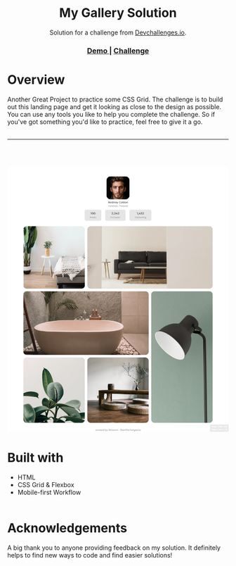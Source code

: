 
<h1 align="center">My Gallery Solution</h1>

<div align="center">
   Solution for a challenge from  <a href="http://devchallenges.io" target="_blank">Devchallenges.io</a>.
</div>

<div align="center">
  <h3>
    <a href="https://lovely-cat-164541.netlify.app/">
      Demo
    </a>
    <span> | </span>
    <a href="https://devchallenges.io/challenges/gcbWLxG6wdennelX7b8I">
      Challenge
    </a>
  </h3>
</div>





# Overview

Another Great Project to practice some CSS Grid. The challenge is to build out this landing page and get it looking as close to the design as possible. You can use any tools you like to help you complete the challenge. So if you've got something you'd like to practice, feel free to give it a go.
<br><br>
<hr>
<br><br>

![screenshot](./screencapture-127-0-0-1-5500-my-gallery-master-index-html-2022-08-12-20_05_40.png)


# Built with 

- HTML 
- CSS Grid & Flexbox
- Mobile-first Workflow
<br><br>

# Acknowledgements

A big thank you to anyone providing feedback on my solution. It definitely helps to find new ways to code and find easier solutions!
